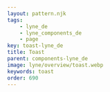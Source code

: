 ```yaml
---
layout: pattern.njk
tags: 
    - lyne_de
    - lyne_components_de
    - page
key: toast-lyne_de
title: Toast
parent: components-lyne_de
image: lyne/overview/toast.webp
keywords: toast
order: 690
---
```

